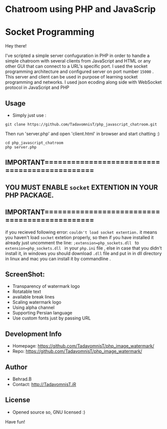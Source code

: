 # Chatroom using PHP and JavaScrip
# Socket Programming

Hey there!

I've scripted a simple server confuguration in PHP in order to handle a simple chatroom with several clients from JavaScript and HTML or any other GUI that can connect to a URL's specific port.
I used the socket programming architecture and configured server on port number ```15000``` .
This server and client can be used in purpose of learning socket programming and networks.
I used json ecoding along side with WebSocket protocol in JavaScript and PHP

## Usage
* Simply just use :
```
git clone https://github.com/TadavomnisT/php_javascript_chatroom.git
```
Then run 'server.php' and open 'client.html' in browser and start chatting :)

```
cd php_javascript_chatroom
php server.php
```

## IMPORTANT==============================================
## YOU MUST ENABLE `socket` EXTENTION IN YOUR PHP PACKAGE.
## IMPORTANT==============================================
if you recieved following error:
`couldn't load socket extention.`
it means you haven't load `socket` extetion properly, so then if you have installed it already just uncomment the line:
`;extension=php_sockets.dll ` to `extension=php_sockets.dll `
in your `php.ini` file , else in case that you didn't install it, in windows you should download `.dll` file and put in in dll directory in linux and mac you can install it by commandline .

## ScreenShot:
* Transparency of watermark logo
* Rotatable text
* available break lines
* Scaling watermark logo
* Using alpha channel
* Supporting Persian language
* Use custom fonts just by passing URL
 


## Development Info
* Homepage: https://github.com/TadavomnisT/php_image_watermark/
* Repo: https://github.com/TadavomnisT/php_image_watermark/

## Author
* Behrad.B
* Contact: http://TadavomnisT.iR

## License
* Opened source so, GNU licensed :)

Have fun!
